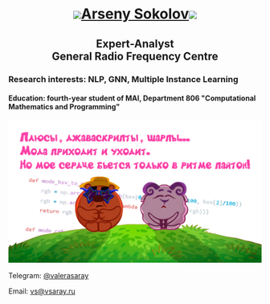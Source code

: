 <h1 align="center"><img src="https://media.giphy.com/media/N2HqhmNpzBygqkVo7F/giphy.gif" height="75"/><a href="#" target="_blank">Arseny Sokolov</a><img src="https://media.giphy.com/media/2SUcSZq8KPzjAUjOH6/giphy.gif" height="75"/><br></h1>


<h2 align="center"> Expert-Analyst <br>General Radio Frequency Centre</h2>

### Research interests: NLP, GNN, Multiple Instance Learning

#### Education: fourth-year student of MAI, Department 806 "Computational Mathematics and Programming"
![Иллюстрация к проекту](/диско2.png)

Telegram: [@valerasaray](http://valerasaray.t.me)

Email: [vs@vsaray.ru](vs@vsaray.ru)
